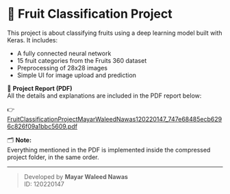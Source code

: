# 🍎 Fruit Classification Project

This project is about classifying fruits using a deep learning model built with Keras. It includes:

- A fully connected neural network
- 15 fruit categories from the Fruits 360 dataset
- Preprocessing of 28x28 images
- Simple UI for image upload and prediction

📄 **Project Report (PDF)**  
All the details and explanations are included in the PDF report below:

👉 [FruitClassificationProjectMayarWaleedNawas120220147_747e68485ecb6296c826f09a1bbc5609.pdf](./FruitClassificationProjectMayarWaleedNawas120220147_747e68485ecb6296c826f09a1bbc5609.pdf)

🗂️ **Note:**  
Everything mentioned in the PDF is implemented inside the compressed project folder, in the same order.

---

> Developed by **Mayar Waleed Nawas**  
> ID: 120220147
